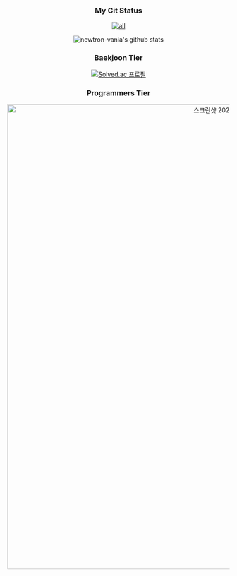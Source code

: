 <div align="center">

### My Git Status 
[![all](https://myhits.vercel.app/api/hit/https%3A%2F%2Fgithub.com%2Fnewtron-vania%2Fnewtron-vania?color=blue&label=all&size=small)](https://myhits.vercel.app)

<!-- StatCard -->
![newtron-vania's github stats](https://github-readme-stats.vercel.app/api?username=newtron-vania&count_private=true&show_icons=true&theme=dark)

### Baekjoon Tier
<!-- Baekjoon Status -->
[![Solved.ac
프로필](http://mazassumnida.wtf/api/generate_badge?boj=rudtn0403)](https://solved.ac/rudtn0403)

### Programmers Tier
<!-- Programmers Tier -->
<img width="1053" alt="스크린샷 2024-04-23 오전 11 57 08" src="https://github.com/newtron-vania/newtron-vania/assets/118050445/62128e01-fbe5-458b-8d42-f49baee2f528">



<!-- productive box -->
<!--
**newtron-vania/newtron-vania** is a ✨ _special_ ✨ repository because its `README.md` (this file) appears on your GitHub profile.

Here are some ideas to get you started:

- 🔭 I’m currently working on ...
- 🌱 I’m currently learning ...
- 👯 I’m looking to collaborate on ...
- 🤔 I’m looking for help with ...
- 💬 Ask me about ...
- 📫 How to reach me: ...
- 😄 Pronouns: ...
- ⚡ Fun fact: ...
-->

</div>
